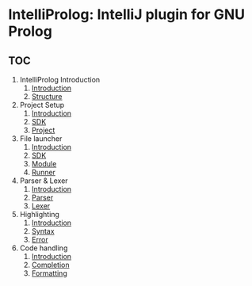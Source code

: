 # IntelliProlog: IntelliJ plugin for GNU Prolog

## TOC

1. IntelliProlog Introduction
    1. [Introduction](./introduction/introduction.md)
    1. [Structure](./introduction/structure.md)
1. Project Setup
    1. [Introduction](./setup/introduction.md)
    1. [SDK](./setup/sdk.md)
    1. [Project](./setup/project.md)
1. File launcher
    1. [Introduction](./file_launcher/introduction.md)
    1. [SDK](./file_launcher/sdk.md)
    1. [Module](./file_launcher/module.md)
    1. [Runner](./file_launcher/runner.md)
1. Parser & Lexer
    1. [Introduction](./parser_lexer/introduction.md)
    1. [Parser](./parser_lexer/parser.md)
    1. [Lexer](./parser_lexer/lexer.md)
1. Highlighting
    1. [Introduction](./highlighting/introduction.md)
    1. [Syntax](./highlighting/syntax.md)
    1. [Error](./highlighting/error.md)
1. Code handling
    1. [Introduction](./code_handling/introduction.md)
    1. [Completion](./code_handling/completion.md)
    1. [Formatting](./code_handling/formatting.md)
